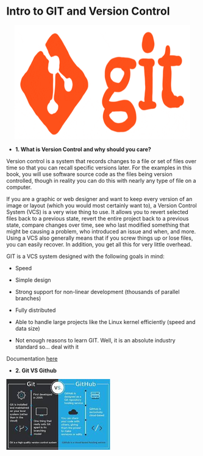 # Intro to GIT and Version Control

<p align="center">
  <img width="460" height="300" src="https://github.com/Ironhack-Data-0621-Remote/GitHub_Basics/blob/main/Images/giphy.gif">
</p>


- **1. What is Version Control and why should you care?**

Version control is a system that records changes to a file or set of files over time so that you can recall specific versions later. For the examples in this book, you will use software source code as the files being version controlled, though in reality you can do this with nearly any type of file on a computer.

If you are a graphic or web designer and want to keep every version of an image or layout (which you would most certainly want to), a Version Control System (VCS) is a very wise thing to use. It allows you to revert selected files back to a previous state, revert the entire project back to a previous state, compare changes over time, see who last modified something that might be causing a problem, who introduced an issue and when, and more. Using a VCS also generally means that if you screw things up or lose files, you can easily recover. In addition, you get all this for very little overhead.

GIT is a VCS system designed with the following goals in mind:

- Speed

- Simple design

- Strong support for non-linear development (thousands of parallel branches)

- Fully distributed

- Able to handle large projects like the Linux kernel efficiently (speed and data size)

- Not enough reasons to learn GIT. Well, it is an absolute industry standard so... deal with it

Documentation [here](https://git-scm.com/book/en/v2/Getting-Started-About-Version-Control)

- **2. Git VS Github**

![GitGithub](https://github.com/Ironhack-Data-0621-Remote/GitHub_Basics/blob/main/Images/GithubvsGit.jpeg)